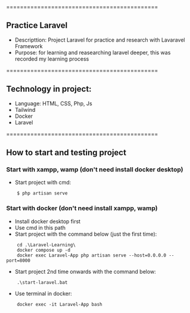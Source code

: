 ============================================
## Practice Laravel
- Descripttion: Project Laravel for practice and research with Lavaravel Framework
- Purpose: for learning and reasearching laravel deeper, this was recorded my learning process

============================================
## Technology in project:
- Language: HTML, CSS, Php, Js
- Tailwind
- Docker
- Laravel

============================================
## How to start and testing project
### Start with xampp, wamp (don't need install docker desktop) 
- Start project with cmd: 
```
    $ php artisan serve
```

### Start with docker (don't need install xampp, wamp) 
- Install docker desktop first
- Use cmd in this path
- Start project with the command below (just the first time): 
```
    cd .\Laravel-Learning\
    docker compose up -d
    docker exec Laravel-App php artisan serve --host=0.0.0.0 --port=8000
```
- Start project 2nd time onwards with the command below:
```
    .\start-laravel.bat
```
- Use terminal in docker:
```
    docker exec -it Laravel-App bash
```
